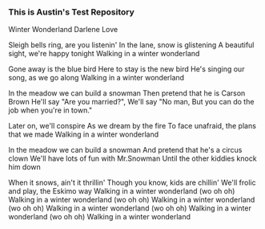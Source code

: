 ### This is Austin's Test Repository
Winter Wonderland
Darlene Love

Sleigh bells ring, are you listenin'
In the lane, snow is glistening
A beautiful sight, we're happy tonight
Walking in a winter wonderland

Gone away is the blue bird
Here to stay is the new bird
He's singing our song, as we go along
Walking in a winter wonderland

In the meadow we can build a snowman
Then pretend that he is Carson Brown
He'll say "Are you married?", We'll say "No man,
But you can do the job when you're in town."

Later on, we'll conspire
As we dream by the fire
To face unafraid, the plans that we made
Walking in a winter wonderland

In the meadow we can build a snowman
And pretend that he's a circus clown
We'll have lots of fun with Mr.Snowman
Until the other kiddies knock him down

When it snows, ain't it thrillin'
Though you know, kids are chillin'
We'll frolic and play, the Eskimo way
Walking in a winter wonderland (wo oh oh)
Walking in a winter wonderland (wo oh oh)
Walking in a winter wonderland (wo oh oh)
Walking in a winter wonderland (wo oh oh)
Walking in a winter wonderland (wo oh oh)
Walking in a winter wonderland
